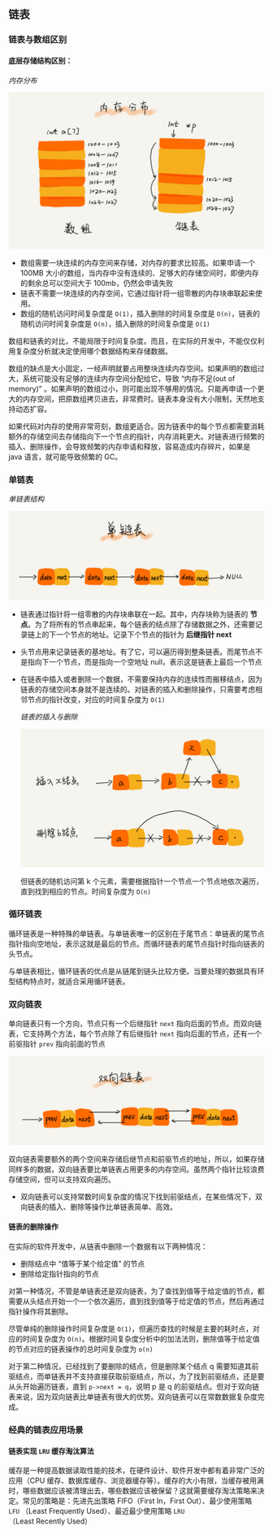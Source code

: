 ## 链表

### 链表与数组区别

#### 底层存储结构区别：

*内存分布*

![](./Images/数组与链表的内存结构.jpg)

* 数组需要一块连续的内存空间来存储，对内存的要求比较高。如果申请一个 100MB 大小的数组，当内存中没有连续的、足够大的存储空间时，即便内存的剩余总可以空间大于 100mb，仍然会申请失败
* 链表不需要一块连续的内存空间，它通过指针将一组零散的内存块串联起来使用。
* 数组的随机访问时间复杂度是 `O(1)`，插入删除的时间复杂度是 `O(n)`，链表的随机访问时间复杂度是 `O(n)`，插入删除的时间复杂度是 `O(1)`

数组和链表的对比，不能局限于时间复杂度。而且，在实际的开发中，不能仅仅利用复杂度分析就决定使用哪个数据结构来存储数据。

数组的缺点是大小固定，一经声明就要占用整块连续内存空间。如果声明的数组过大，系统可能没有足够的连续内存空间分配给它，导致 “内存不足(out of memory)”  。如果声明的数组过小，则可能出现不够用的情况。只能再申请一个更大的内存空间，把原数组拷贝进去，非常费时。链表本身没有大小限制，天然地支持动态扩容。

如果代码对内存的使用非常苛刻，数组更适合。因为链表中的每个节点都需要消耗额外的存储空间去存储指向下一个节点的指针，内存消耗更大。对链表进行频繁的插入、删除操作，会导致频繁的内存申请和释放，容易造成内存碎片，如果是 java 语言，就可能导致频繁的 GC。

### 单链表

*单链表结构*

![](./Images/单链表结构.jpg)

* 链表通过指针将一组零散的内存块串联在一起。其中，内存块称为链表的 **节点**。为了将所有的节点串起来，每个链表的结点除了存储数据之外，还需要记录链上的下一个节点的地址。记录下个节点的指针为 **后继指针 next**

* 头节点用来记录链表的基地址。有了它，可以遍历得到整条链表。而尾节点不是指向下一个节点，而是指向一个空地址 null，表示这是链表上最后一个节点

* 在链表中插入或者删除一个数据，不需要保持内存的连续性而搬移结点，因为链表的存储空间本身就不是连续的。对链表的插入和删除操作，只需要考虑相邻节点的指针改变，对应的时间复杂度为 `O(1)`

  *链表的插入与删除*

  ![](./Images\链表的插入与删除.jpg)

  但链表的随机访问第 k 个元素，需要根据指针一个节点一个节点地依次遍历，直到找到相应的节点。时间复杂度为 `O(n)`

### 循环链表

循环链表是一种特殊的单链表。与单链表唯一的区别在于尾节点：单链表的尾节点指针指向空地址，表示这就是最后的节点。而循环链表的尾节点指针时指向链表的头节点。

与单链表相比，循环链表的优点是从链尾到链头比较方便。当要处理的数据具有环型结构特点时，就适合采用循环链表。

### 双向链表

单向链表只有一个方向，节点只有一个后继指针 `next` 指向后面的节点。而双向链表，它支持两个方法，每个节点除了有后继指针 `next` 指向后面的节点，还有一个前驱指针 `prev` 指向前面的节点

![](./Images/双向链表.jpg)

双向链表需要额外的两个空间来存储后继节点和前驱节点的地址，所以，如果存储同样多的数据，双向链表要比单链表占用更多的内存空间。虽然两个指针比较浪费存储空间，但可以支持双向遍历。

* 双向链表可以支持常数时间复杂度的情况下找到前驱结点，在某些情况下，双向链表的插入、删除等操作比单链表简单、高效。

#### 链表的删除操作

在实际的软件开发中，从链表中删除一个数据有以下两种情况：

* 删除结点中 “值等于某个给定值” 的节点
* 删除给定指针指向的节点

对第一种情况，不管是单链表还是双向链表，为了查找到值等于给定值的节点，都需要从头结点开始一个一个依次遍历，直到找到值等于给定值的节点，然后再通过指针操作将其删除。

尽管单纯的删除操作时间复杂度是 `O(1)`，但遍历查找的时候是主要的耗时点，对应的时间复杂度为 `O(n)`。根据时间复杂度分析中的加法法则，删除值等于给定值的节点对应的链表操作的总时间复杂度为 `o(n)`

对于第二种情况，已经找到了要删除的结点，但是删除某个结点 q 需要知道其前驱结点，而单链表并不支持直接获取前驱结点，所以，为了找到前驱结点，还是要从头开始遍历链表，直到 `p->next = q`，说明 p 是 q 的前驱结点。但对于双向链表来说，因为双向链表比单链表有很大的优势。双向链表可以在常数数据复杂度完成。

### 经典的链表应用场景

#### 链表实现 `LRU` 缓存淘汰算法

​	缓存是一种提高数据读取性能的技术，在硬件设计、软件开发中都有着非常广泛的应用（CPU 缓存、数据库缓存、浏览器缓存等）。缓存的大小有限，当缓存被用满时，哪些数据应该被清理出去，哪些数据应该被保留？这就需要缓存淘汰策略来决定。常见的策略是：先进先出策略 FIFO（First In，First Out）、最少使用策略 `LFU` （Least Frequently Used）、最近最少使用策略 `LRU`（Least Recently Used）